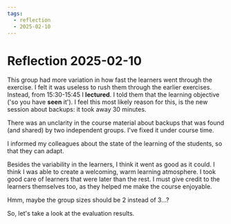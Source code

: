 ```yaml
---
tags:
  - reflection
  - 2025-02-10
---
```


# Reflection 2025-02-10

This group had more variation in how fast the learners went through the
exercise. I felt it was useless to rush them through the earlier exercises.
Instead, from 15:30-15:45 I **lectured**. I told them that the learning
objective ('so you have **seen** it'). 
I feel this most likely reason for this, is the new session
about backups: it took away 30 minutes.

There was an unclarity in the
course material about backups that was found (and shared) by two independent
groups. I've fixed it under course time.

I informed my colleagues about the state of the learning of the students,
so that they can adapt.

Besides the variability in the learners, I think it went as good as it could.
I think I was able to create a welcoming, warm learning atmosphere.
I took good care of learners that were later than the rest.
I must give credit to the learners themselves too, as they
helped me make the course enjoyable.

Hmm, maybe the group sizes should be 2 instead of 3...?

So, let's take a look at the evaluation results.
